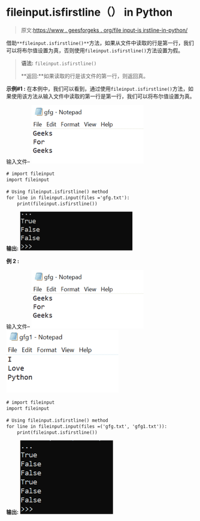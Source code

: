 # fileinput.isfirstline（） in Python

> 原文:[https://www . geesforgeks . org/file input-is irstline-in-python/](https://www.geeksforgeeks.org/fileinput-isfirstline-in-python/)

借助`**fileinput.isfirstline()**`方法，如果从文件中读取的行是第一行，我们可以将布尔值设置为真，否则使用`fileinput.isfirstline()`方法设置为假。

> **语法:** `fileinput.isfirstline()`
> 
> **返回:**如果读取的行是该文件的第一行，则返回真。

**示例#1 :**
在本例中，我们可以看到，通过使用`fileinput.isfirstline()`方法，如果使用该方法从输入文件中读取的第一行是第一行，我们可以将布尔值设置为真。

输入文件–
![](img/e7034e25fe30e200e8ecdfede5b78620.png)

```
# import fileinput
import fileinput

# Using fileinput.isfirstline() method
for line in fileinput.input(files ='gfg.txt'):
    print(fileinput.isfirstline())
```

**输出:**
![](img/7d96f88f3a34fb9e7cec9a98fd24474d.png)

**例 2 :**

输入文件–
![](img/e7034e25fe30e200e8ecdfede5b78620.png)
![](img/d98f03452927aa0a099f5712ecc2f727.png)

```
# import fileinput
import fileinput

# Using fileinput.isfirstline() method
for line in fileinput.input(files =('gfg.txt', 'gfg1.txt')):
    print(fileinput.isfirstline())
```

**输出:**
![](img/100ea75002fd709a9da523ac0250bdef.png)